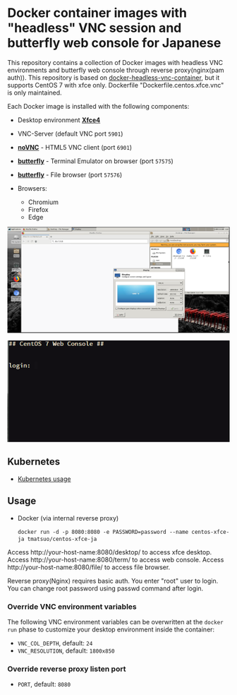 # Docker container images with "headless" VNC session and butterfly web console for Japanese

This repository contains a collection of Docker images with headless VNC environments and butterfly web console through reverse proxy(nginx(pam auth)).
This repository is based on [docker-headless-vnc-container](https://github.com/ConSol/docker-headless-vnc-container), but it supports CentOS 7 with xfce only.
Dockerfile "Dockerfile.centos.xfce.vnc" is only maintained.

Each Docker image is installed with the following components:

* Desktop environment [**Xfce4**](http://www.xfce.org)
* VNC-Server (default VNC port `5901`)
* [**noVNC**](https://github.com/novnc/noVNC) - HTML5 VNC client (port `6901`)
* [**butterfly**](https://github.com/paradoxxxzero/butterfly) - Terminal Emulator on browser (port `57575`)
* [**butterfly**](https://github.com/filebrowser/filebrowser) - File browser (port `57576`)

* Browsers:
  * Chromium
  * Firefox
  * Edge
  
![Docker VNC Desktop access via HTML page](.pics/screen-desktop.png)

![Docker Terminal access via HTML page](.pics/screen-term.png)

## Kubernetes

* [Kubernetes usage](./kubernetes/README.md)

## Usage

- Docker (via internal reverse proxy)

      docker run -d -p 8080:8080 -e PASSWORD=password --name centos-xfce-ja tmatsuo/centos-xfce-ja

Access http://your-host-name:8080/desktop/ to access xfce desktop.
Access http://your-host-name:8080/term/ to access web console.
Access http://your-host-name:8080/file/ to access file browser.

Reverse proxy(Nginx) requires basic auth. You enter "root" user to login.
You can change root password using passwd command after login.

### Override VNC environment variables

The following VNC environment variables can be overwritten at the `docker run` phase to customize your desktop environment inside the container:
* `VNC_COL_DEPTH`, default: `24`
* `VNC_RESOLUTION`, default: `1800x850`

### Override reverse proxy listen port

* `PORT`, default: `8080`

